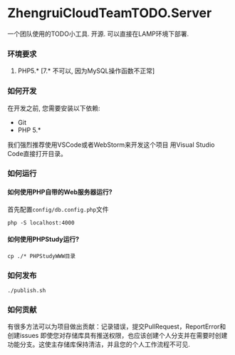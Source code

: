 # ZhengruiCloudTeamTODO.Server
一个团队使用的TODO小工具. 开源. 可以直接在LAMP环境下部署.

### 环境要求
1. PHP5.* [7.* 不可以, 因为MySQL操作函数不正常]

### 如何开发
在开发之前, 您需要安装以下依赖:
* Git
* PHP 5.*

我们强烈推荐使用VSCode或者WebStorm来开发这个项目
用Visual Studio Code直接打开目录。

### 如何运行
#### 如何使用PHP自带的Web服务器运行?
首先配置`config/db.config.php`文件

`php -S localhost:4000`

#### 如何使用PHPStudy运行?
`cp ./* PHPStudyWWW目录`

### 如何发布
`./publish.sh`

### 如何贡献
有很多方法可以为项目做出贡献：记录错误，提交PullRequest，ReportError和创建issues
即使您对存储库具有推送权限，也应该创建个人分支并在需要时创建功能分支。这使主存储库保持清洁，并且您的个人工作流程不可见.